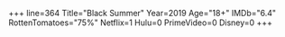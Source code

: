 +++
line=364
Title="Black Summer"
Year=2019
Age="18+"
IMDb="6.4"
RottenTomatoes="75%"
Netflix=1
Hulu=0
PrimeVideo=0
Disney=0
+++

